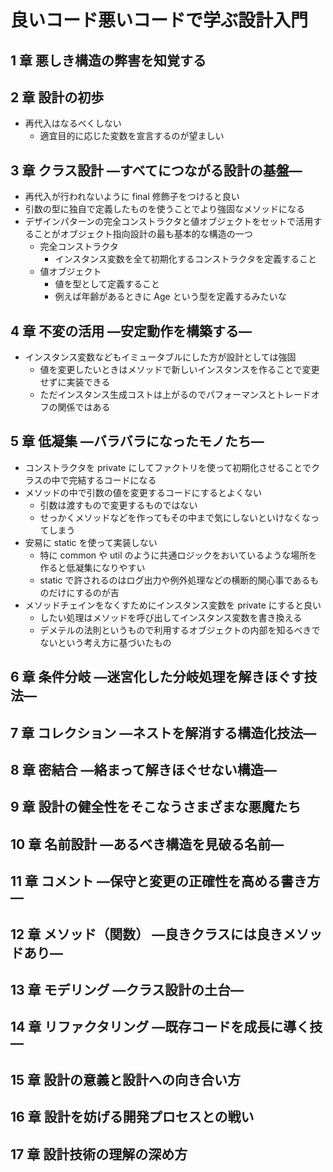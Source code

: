 # 良いコード悪いコードで学ぶ設計入門

## 1 章 悪しき構造の弊害を知覚する

## 2 章 設計の初歩

- 再代入はなるべくしない
  - 適宜目的に応じた変数を宣言するのが望ましい

## 3 章 クラス設計 ―すべてにつながる設計の基盤―

- 再代入が行われないように final 修飾子をつけると良い
- 引数の型に独自で定義したものを使うことでより強固なメソッドになる
- デザインパターンの完全コンストラクタと値オブジェクトをセットで活用することがオブジェクト指向設計の最も基本的な構造の一つ
  - 完全コンストラクタ
    - インスタンス変数を全て初期化するコンストラクタを定義すること
  - 値オブジェクト
    - 値を型として定義すること
    - 例えば年齢があるときに Age という型を定義するみたいな

## 4 章 不変の活用 ―安定動作を構築する―

- インスタンス変数などもイミュータブルにした方が設計としては強固
  - 値を変更したいときはメソッドで新しいインスタンスを作ることで変更せずに実装できる
  - ただインスタンス生成コストは上がるのでパフォーマンスとトレードオフの関係ではある

## 5 章 低凝集 ―バラバラになったモノたち―

- コンストラクタを private にしてファクトリを使って初期化させることでクラスの中で完結するコードになる
- メソッドの中で引数の値を変更するコードにするとよくない
  - 引数は渡すもので変更するものではない
  - せっかくメソッドなどを作ってもその中まで気にしないといけなくなってしまう
- 安易に static を使って実装しない
  - 特に common や util のように共通ロジックをおいているような場所を作ると低凝集になりやすい
  - static で許されるのはログ出力や例外処理などの横断的関心事であるものだけにするのが吉
- メソッドチェインをなくすためにインスタンス変数を private にすると良い
  - したい処理はメソッドを呼び出してインスタンス変数を書き換える
  - デメテルの法則というもので利用するオブジェクトの内部を知るべきでないという考え方に基づいたもの

## 6 章 条件分岐 ―迷宮化した分岐処理を解きほぐす技法―

## 7 章 コレクション ―ネストを解消する構造化技法―

## 8 章 密結合 ―絡まって解きほぐせない構造―

## 9 章 設計の健全性をそこなうさまざまな悪魔たち

## 10 章 名前設計 ―あるべき構造を見破る名前―

## 11 章 コメント ―保守と変更の正確性を高める書き方―

## 12 章 メソッド（関数） ―良きクラスには良きメソッドあり―

## 13 章 モデリング ―クラス設計の土台―

## 14 章 リファクタリング ―既存コードを成長に導く技―

## 15 章 設計の意義と設計への向き合い方

## 16 章 設計を妨げる開発プロセスとの戦い

## 17 章 設計技術の理解の深め方
